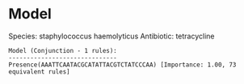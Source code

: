 
# Model

Species: staphylococcus haemolyticus
Antibiotic: tetracycline

```
Model (Conjunction - 1 rules):
------------------------------
Presence(AAATTCAATACGCATATTACGTCTATCCCAA) [Importance: 1.00, 73 equivalent rules]

```

